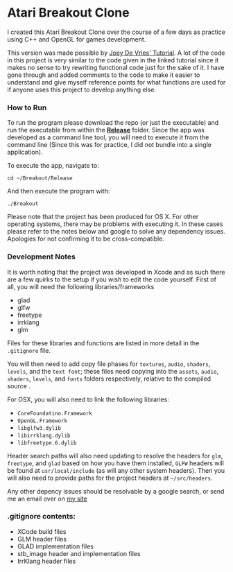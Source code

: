 # Atari Breakout Clone 

I created this Atari Breakout Clone over the course of a few days as practice using C++ and OpenGL for games development. 

This version was made possible by [Joey De Vries' Tutorial](https://learnopengl.com/In-Practice/2D-Game/Breakout). A lot of the code in this project is very similar to the code given in the linked tutorial since it makes no sense to try rewriting functional code just for the sake of it. I have gone through and added comments to the code to make it easier to understand and give myself reference points for what functions are used for if anyone uses this project to develop anything else.



### How to Run
To run the program please download the repo (or just the executable) and run the executable from within the [**Release**](Release) folder. Since the app was developed as a command line tool, you will need to execute it from the command line (Since this was for practice, I did not bundle into a single application). 

To execute the app, navigate to:

```
cd ~/Breakout/Release
```
And then execute the program with:
```
./Breakout
```

Please note that the project has been produced for OS X. For other operating systems, there may be problems with executing it. In these cases please refer to the notes below and google to solve any dependency issues. Apologies for not confirming it to be cross-compatible. 


### Development Notes
It is worth noting that the project was developed in Xcode and as such there are a few quirks to the setup if you wish to edit the code yourself. First of all, you will need the following libraries/frameworks

- glad 
- glfw
- freetype
- irrklang 
- glm

Files for these libraries and functions are listed in more detail in the `.gitignore` file.

You will then need to add copy file phases for `textures`, `audio`, `shaders`, `levels`, and the `text font`; these files need copying into the `assets`, `audio`, `shaders`, `levels`, and `fonts` folders respectively, relative to the compiled source .

For OSX, you will also need to link the following libraries:

- `CoreFoundatino.Framework`
- `OpenGL.Framework`
- `libglfw3.dylib`
- `libirrklang.dylib`
- `libfreetype.6.dylib` 

Header search paths will also need updating to resolve the headers for `glm`,  `freetype`, and `glad` based on how you have them installed, `GLFW` headers will be found at `usr/local/include` (as will any other system headers). Then you will also need to provide paths for the project headers at `~/src/headers`.

Any other depency issues should be resolvable by a google search, or send me an email over on [my site](https://lukepeacock.github.io/contact/) 


###  .gitignore contents:
- XCode build files
- GLM header files
- GLAD implementation files
- stb_image header and implementation files 
- IrrKlang header files

